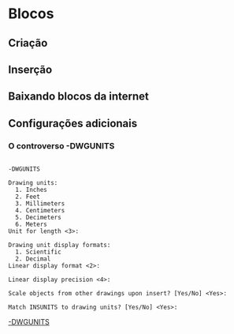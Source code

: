 # Blocos

## Criação

## Inserção

## Baixando blocos da internet

## Configurações adicionais

### O controverso -DWGUNITS

```shell

-DWGUNITS

Drawing units:
  1. Inches
  2. Feet
  3. Millimeters
  4. Centimeters
  5. Decimeters
  6. Meters
Unit for length <3>:

Drawing unit display formats:
  1. Scientific
  2. Decimal
Linear display format <2>:

Linear display precision <4>:

Scale objects from other drawings upon insert? [Yes/No] <Yes>:

Match INSUNITS to drawing units? [Yes/No] <Yes>:

```


[-DWGUNITS](https://forums.autodesk.com/t5/autocad-forum/block-unit-factor/m-p/2679672/highlight/true#M260641)